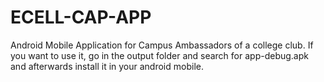 # ECELL-CAP-APP
Android Mobile Application for Campus Ambassadors of a college club. If you want to use it, go in the output folder and search for app-debug.apk and afterwards install it in your android mobile.
